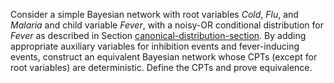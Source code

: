 

Consider a simple Bayesian network with root variables ${Cold}$,
${Flu}$, and ${Malaria}$ and child variable ${Fever}$, with a
noisy-OR conditional distribution for ${Fever}$ as described in
Section <a class="sectionRef" title="" href="#">canonical-distribution-section</a>. By adding
appropriate auxiliary variables for inhibition events and fever-inducing
events, construct an equivalent Bayesian network whose CPTs (except for
root variables) are deterministic. Define the CPTs and prove
equivalence.
